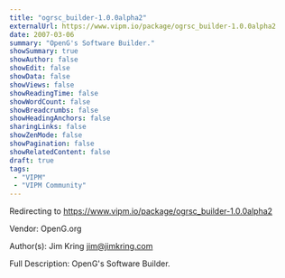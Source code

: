```yaml
---
title: "ogrsc_builder-1.0.0alpha2"
externalUrl: https://www.vipm.io/package/ogrsc_builder-1.0.0alpha2
date: 2007-03-06
summary: "OpenG's Software Builder."
showSummary: true
showAuthor: false
showEdit: false
showData: false
showViews: false
showReadingTime: false
showWordCount: false
showBreadcrumbs: false
showHeadingAnchors: false
sharingLinks: false
showZenMode: false
showPagination: false
showRelatedContent: false
draft: true
tags:
 - "VIPM"
 - "VIPM Community"
---
```


Redirecting to https://www.vipm.io/package/ogrsc_builder-1.0.0alpha2

Vendor: OpenG.org

Author(s): Jim Kring <jim@jimkring.com>
 
Full Description:
OpenG's Software Builder.